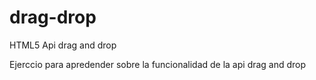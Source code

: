 # drag-drop
HTML5 Api drag and drop 

Ejerccio para apredender sobre la funcionalidad de la api drag and drop
